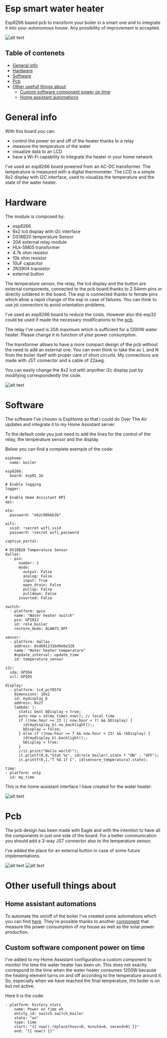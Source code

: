 # Esp smart water heater
Esp8266 based pcb to transform your boiler in a smart one and to integrate it into your autonomous house. 
Any possibility of improvement is accepted.

![alt text](/images/pcb-completed.jpg)

## Table of contenets
* [General info](#general-info)
* [Hardware](#hardware)
* [Software](#software)
* [Pcb](#pcb)
* [Other usefull things about](#other-usefull-things-about)
  * [Custom software component power on time](#custom-software-component-power-on-time)
  * [Home assistant automations](#home-assistant-automations)

# General info
With this board you can: 
  - control the power on and off of the heater thanks to a relay 
  - measure the temperature of the water 
  - visualize data to an LCD 
  - have a Wi-Fi capability to integrate the heater in your home network 

I've used an esp8266 board powered from an AC-DC transformer. The temperature is measured with a digital thermometer. The LCD is a simple 8x2 display with I2C interface, used to visualize the temperature and the state of the water heater.

# Hardware
The module is composed by:
* esp8266
* 8x2 lcd display with i2c interface
* DS18B20 temperature Sensor
* 20A external relay module
* HLk-5M05 transformer
* 4.7k ohm resistor
* 10k ohm resistor
* 10uF capacitor
* 2N3904 transistor
* external button

The temperature sensor, the relay, the lcd display and the button are external components, connected to the pcb board thanks to 2.54mm pins or directly soldered in the board. The esp is connected thanks to female pins which allow a rapid change of the esp in case of failures. You can think to use jst connectors to avoid orientation problems.

I've used an esp8266 board to reduce the costs. However also the esp32 could be used if made the necessary modifications to the [pcb](#pcb).

The relay I've used is 20A maximum which is sufficient for a 1200W water heater. Please change it in function of your power consumption. 

The transformer allows to have a more compact design of the pcb without the need to add an external one. You can even think to take the ac L and N from the boiler itself with proper care of short circuits. My connections are made with JST connector and a cable of 22awg.

You can easily change the 8x2 lcd with anyother i2c display just by modifying correspondently the code.

![alt text](/images/pcb-completed.jpg)

# Software
The software I’ve chosen is EspHome so that I could do Over The Air updates and integrate it to my Home Assistant server.

To the default code you just need to add the lines for the control of the relay, the temperature sensor and the display. 

Below you can find a complete exemple of the code:

```
esphome:
  name: boiler

esp8266:
  board: esp01_1m

# Enable logging
logger:

# Enable Home Assistant API
api:

ota:
  password: "eb2c98bbb3b"

wifi:
  ssid: !secret wifi_ssid
  password: !secret wifi_password

captive_portal:

# DS18B20 Temperature Sensor
dallas:
  - pin: 
      number: 2
      mode: 
        output: False
        analog: False
        input: True
        open_drain: False
        pullup: False
        pulldown: False
      inverted: False
    
switch:
  - platform: gpio
    name: "Water heater switch"
    pin: GPIO12
    id: rele_boiler
    restore_mode: ALWAYS_OFF

sensor:
  - platform: dallas
    address: 0xd601131bd9e6e328
    name: "Water heater temperature"
    #update_interval: update_time
    id: temperature_sensor
    
i2c:
  sda: GPIO4
  scl: GPIO5
  
display:
  - platform: lcd_pcf8574
    dimensions: 16x2
    id: mydisplay_b
    address: 0x27
    lambda: |-
      static bool bDisplay = true;
      auto now = id(my_time).now(); // local time
      if ((now.hour >= 23 || now.hour < 7) && bDisplay) {
        id(mydisplay_b).no_backlight();;
        bDisplay = false;
      } else if ((now.hour >= 7 && now.hour < 23) && !bDisplay) {
        id(mydisplay_b).backlight();;
        bDisplay = true;
      }
      //it.print("Hello world!");
      it.printf(0,0,"Stat %s", id(rele_boiler).state ? "ON" : "OFF");
      it.printf(0,1,"T %4.1f C", id(sensore_temperatura).state);
      
time:
- platform: sntp
  id: my_time
```

This is the home assistant interface I have created for the water heater:

![alt text](/images/ha-water-heater-view.jpg)

# Pcb
The pcb design has been made with Eagle and with the intention to have all the components in just one side of the board. For a better communication you should add a 3-way JST connector also to the temperature sensor. 

I’ve added the place for an external button in case of some future implementations.

![alt text](/images/circuit.jpg)
![alt text](/images/pcb.jpg)

# Other usefull things about
## Home assistant automations
To automate the on/off of the boiler I've created some automations which you can find [here](https://github.com/zioCristia/energy-saver-ha-automations#water-heater-automations). They're possible thanks to another [component](https://github.com/zioCristia/esp-energy-monitor) that measure the power consumption of my house as well as the solar power production.

## Custom software component power on time
I've added to my Home Assistant configuration a custom component to monitor the time the water heater has been on. This does not exactly correspond to the time when the water heater consumes 1200W because the heating element turns on and off according to the temperature around it. 
So, especially when we have reached the final temperature, the boiler is on but not active.

Here it is the code:
```
- platform: history_stats
    name: Power on time wh
    entity_id: switch.switch_boiler
    state: "on"
    type: time
    start: "{{ now().replace(hour=0, minute=0, second=0) }}"
    end: "{{ now() }}"
```

